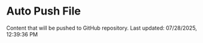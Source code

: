 # Auto Push File

Content that will be pushed to GitHub repository.
Last updated: 07/28/2025, 12:39:36 PM